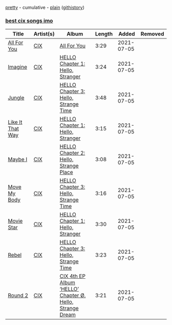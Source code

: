 [pretty](/playlists/pretty/best%20cix%20songs%20imo.md) - cumulative - [plain](/playlists/plain/3lGpG0AmK1dn5Y8OcQt1dd) ([githistory](https://github.githistory.xyz/mackorone/spotify-playlist-archive/blob/main/playlists/plain/3lGpG0AmK1dn5Y8OcQt1dd))

### [best cix songs imo](https://open.spotify.com/playlist/3lGpG0AmK1dn5Y8OcQt1dd)

> 

| Title | Artist(s) | Album | Length | Added | Removed |
|---|---|---|---|---|---|
| [All For You](https://open.spotify.com/track/28MyKQUxxFFnoEJOU2EsAv) | [CIX](https://open.spotify.com/artist/1lHfzEkKmmvdVDDDLKkcsd) | [All For You](https://open.spotify.com/album/67bn2VhRcJJKJOlgXoP77M) | 3:29 | 2021-07-05 |  |
| [Imagine](https://open.spotify.com/track/5FX1jzf7IkolzAcCM3ATAJ) | [CIX](https://open.spotify.com/artist/1lHfzEkKmmvdVDDDLKkcsd) | [HELLO Chapter 1: Hello, Stranger](https://open.spotify.com/album/73Jw9dKwFV1kF62JFUls3V) | 3:24 | 2021-07-05 |  |
| [Jungle](https://open.spotify.com/track/0QyLYuhCdzwVk9OkmvwAjh) | [CIX](https://open.spotify.com/artist/1lHfzEkKmmvdVDDDLKkcsd) | [HELLO Chapter 3: Hello, Strange Time](https://open.spotify.com/album/6w3QkgYGtf6LfiWb5iCYc1) | 3:48 | 2021-07-05 |  |
| [Like It That Way](https://open.spotify.com/track/6MqzVqaRreiewxY5wLCTWG) | [CIX](https://open.spotify.com/artist/1lHfzEkKmmvdVDDDLKkcsd) | [HELLO Chapter 1: Hello, Stranger](https://open.spotify.com/album/73Jw9dKwFV1kF62JFUls3V) | 3:15 | 2021-07-05 |  |
| [Maybe I](https://open.spotify.com/track/2FzgWmEyvuudpxNIWkB3by) | [CIX](https://open.spotify.com/artist/1lHfzEkKmmvdVDDDLKkcsd) | [HELLO Chapter 2: Hello, Strange Place](https://open.spotify.com/album/470CmgGjcBd9XmDA4jCyAD) | 3:08 | 2021-07-05 |  |
| [Move My Body](https://open.spotify.com/track/08lPL88PZPqejj3EkQK6Yq) | [CIX](https://open.spotify.com/artist/1lHfzEkKmmvdVDDDLKkcsd) | [HELLO Chapter 3: Hello, Strange Time](https://open.spotify.com/album/6w3QkgYGtf6LfiWb5iCYc1) | 3:16 | 2021-07-05 |  |
| [Movie Star](https://open.spotify.com/track/65pVi11JqwSZqUuYAqLP36) | [CIX](https://open.spotify.com/artist/1lHfzEkKmmvdVDDDLKkcsd) | [HELLO Chapter 1: Hello, Stranger](https://open.spotify.com/album/73Jw9dKwFV1kF62JFUls3V) | 3:30 | 2021-07-05 |  |
| [Rebel](https://open.spotify.com/track/73eV6l2Zmxj7AZul2EeJDc) | [CIX](https://open.spotify.com/artist/1lHfzEkKmmvdVDDDLKkcsd) | [HELLO Chapter 3: Hello, Strange Time](https://open.spotify.com/album/6w3QkgYGtf6LfiWb5iCYc1) | 3:23 | 2021-07-05 |  |
| [Round 2](https://open.spotify.com/track/7zUUkyqgOx4uMyVp9dnzlq) | [CIX](https://open.spotify.com/artist/1lHfzEkKmmvdVDDDLKkcsd) | [CIX 4th EP Album ‘HELLO’ Chapter Ø. Hello, Strange Dream](https://open.spotify.com/album/6uQFA464X4qBT7QOEmZlBm) | 3:21 | 2021-07-05 |  |